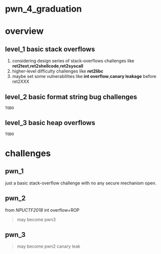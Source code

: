 # pwn_4_graduation
# overview
## level_1 basic stack overflows
1. considering design series of stack-overflows challenges like **ret2text**,**ret2shellcode**,**ret2syscall**
2. higher-level difficulty challenges like **ret2libc**
3. maybe set some vulnerabilities like **int overflow**,**canary leakage** before ret2XXX

## level_2 basic format string bug challenges
`TODO`
## level_3 basic heap overflows
`TODO`

# challenges
## pwn_1
just a basic stack-overflow challenge with no any secure mechanism open.

## pwn_2
from *NPUCTF2018*
int overflow+ROP
> may become pwn3

## pwn_3
> may become pwn2
canary leak